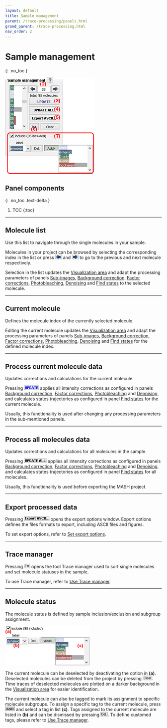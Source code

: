 ```yaml
---
layout: default
title: Sample management
parent: /trace-processing/panels.html
grand_parent: /trace-processing.html
nav_order: 2
---
```


# Sample management
{: .no_toc }

<a href="../../assets/images/gui/TP-panel-sample.png"><img src="../../assets/images/gui/TP-panel-sample.png" style="max-width: 288px;"/></a>

## Panel components
{: .no_toc .text-delta }

1. TOC
{:toc}


---

## Molecule list

Use this list to navigate through the single molecules in your sample.

Molecules in your project can be browsed by selecting the corresponding index in the list or press 
![left arrow button](../../assets/images/gui/TP-but-arrow-left.png) and 
![right arrow button](../../assets/images/gui/TP-but-arrow-right.png) to go to the previous and next molecule respectively.

Selection in the list updates the 
[Visualization area](area-visualization.html) and adapt the processing parameters of panels 
[Sub-images](panel-subimage.html), 
[Background correction](panel-background-correction.html),
[Factor corrections](panel-factor-corrections.html), 
[Photobleaching](panel-photobleaching.html), 
[Denoising](panel-denoising.html) and 
[Find states](panel-find-states.html) to the selected molecule.


---

## Current molecule

Defines the molecule index of the currently selected molecule.

Editing the current molecule updates the 
[Visualization area](area-visualization.html) and adapt the processing parameters of panels 
[Sub-images](panel-subimage.html), 
[Background correction](panel-background-correction.html), 
[Factor corrections](panel-factor-corrections.html), 
[Photobleaching](panel-photobleaching.html), 
[Denoising](panel-denoising.html) and 
[Find states](panel-find-states.html) for the defined molecule index.


---

## Process current molecule data

Updates corrections and calculations for the current molecule.

Pressing 
![UPDATE](../../assets/images/gui/TP-but-update.png "UPDATE") applies all intensity corrections as configured in panels 
[Background correction](panel-background-correction.html),
[Factor corrections](panel-factor-corrections.html), 
[Photobleaching](panel-photobleaching.html) and 
[Denoising](panel-denoising.html), and calculates states trajectories as configured in panel 
[Find states](panel-find-states.html) for the current molecule.

Usually, this functionality is used after changing any processing parameters in the sub-mentioned panels.


---

## Process all molecules data

Updates corrections and calculations for all molecules in the sample.

Pressing 
![UPDATE ALL](../../assets/images/gui/TP-but-update-all.png "UPDATE ALL") applies all intensity corrections as configured in panels 
[Background correction](panel-background-correction.html),
[Factor corrections](panel-factor-corrections.html), 
[Photobleaching](panel-photobleaching.html) and 
[Denoising](panel-denoising.html), and calculates states trajectories as configured in panel 
[Find states](panel-find-states.html) for all molecules.

Usually, this functionality is used before exporting the MASH project.


---

## Export processed data

Pressing 
![Export ASCII...](../../assets/images/gui/TP-but-export-ascii-3p.png "Export ASCII...") opens the export options window.
Export options defines the files formats to export, including ASCII files and figures.

To set export options, refer to 
[Set export options](../functionalities/set-export-options.html).


---

## Trace manager

Pressing 
![TM](../../assets/images/gui/TP-but-tm.png "Export ASCII...") opens the tool
Trace manager used to sort single molecules and set molecule statuses in the sample.

To use Trace manager, refer to 
[Use Trace manager](../functionalities/use-trace-manager.html).


---

## Molecule status

The molecule status is defined by sample inclusion/exclusion and subgroup assignment.

<a href="../../assets/images/gui/TP-panel-sample-mol.png"><img src="../../assets/images/gui/TP-panel-sample-mol.png" style="max-width: 271px;"/></a>

The current molecule can be deselected by deactivating the option in **(a)**. 
Deselected molecules can be deleted from the project by pressing 
![Clear](../../assets/images/gui/TP-but-clear.png "Clear").
Time traces of deselected molecules are plotted on a darker background in the 
[Visualization area](area-visualization.html#intensity-time-traces-and-histograms) for easier identification.

The current molecule can also be tagged to mark its assignment to specific molecule subgroups.
To assign a specific tag to the current molecule, press 
![Add>>](../../assets/images/gui/TP-but-addsupsup.png "Add>>") and select a tag in list **(c)**.
Tags assigned to the current molecule are listed in **(b)** and can be dismissed by pressing 
![Del.](../../assets/images/gui/TP-but-delp.png "Del.").
To define customed tags, please refer to 
[Use Trace manager](../functionalities/use-trace-manager/overview.html#molecule-selection).

